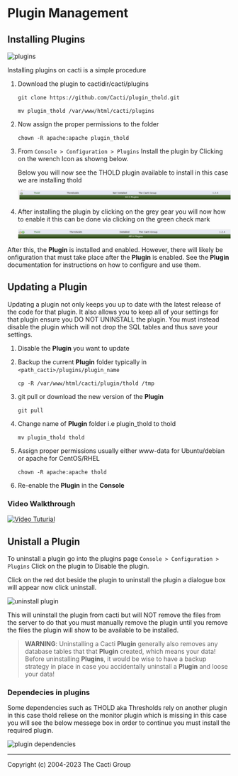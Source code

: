 # Plugin Management

## Installing Plugins

![plugins](images/plugins.png)

Installing plugins on cacti is a simple procedure

1. Download the plugin to cactidir/cacti/plugins

   ```console
   git clone https://github.com/Cacti/plugin_thold.git
   ```

   ```console
   mv plugin_thold /var/www/html/cacti/plugins
   ```

2. Now assign the proper permissions to the folder

   ```console
   chown -R apache:apache plugin_thold
   ```

3. From `Console > Configuration > Plugins` Install the plugin by Clicking on
   the wrench Icon as showng below.

   Below you will now see the THOLD plugin available to install in this case we
   are installing thold

   ![thold plugin](images/thold-install.png)

4. After installing the plugin by clicking on the grey gear you will now how to
   enable it this can be done via clicking on the green check mark

   ![thold plugin enable](images/thold-enable.png)

After this, the **Plugin** is installed and enabled. However, there will likely
be onfiguration that must take place after the **Plugin** is enabled. See the
**Plugin** documentation for instructions on how to configure and use them.

## Updating a Plugin

Updating a plugin not only keeps you up to date with the latest release of the
code for that plugin. It also allows you to keep all of your settings for that
plugin ensure you DO NOT UNINSTALL the plugin. You must instead disable the
plugin which will not drop the SQL tables and thus save your settings.

1. Disable the **Plugin** you want to update

2. Backup the current **Plugin** folder typically in
   `<path_cacti>/plugins/plugin_name`

   ```console
   cp -R /var/www/html/cacti/plugin/thold /tmp
   ```

3. git pull or download the new version of the **Plugin**

   ```console
   git pull
   ```

4. Change name of **Plugin** folder i.e plugin_thold to thold

   ```console
   mv plugin_thold thold
   ```

5. Assign proper permissions usually either www-data for Ubuntu/debian or apache
   for CentOS/RHEL

   ```console
   chown -R apache:apache thold
   ```

6. Re-enable the **Plugin** in the **Console**

### Video Walkthrough

[![Video Tuturial](http://img.youtube.com/vi/TPKu-2XYKok/0.jpg)](https://youtu.be/TPKu-2XYKok)

## Unistall a Plugin

To uninstall a plugin go into the plugins page
`Console > Configuration > Plugins` Click on the plugin to Disable the plugin.

Click on the red dot beside the plugin to uninstall the plugin a dialogue box
will appear now click uninstall.

![uninstall plugin](images/plugins-uninstall.png)

This will uninstall the plugin from cacti but will NOT remove the files from the
server to do that you must manually remove the plugin until you remove the files
the plugin will show to be available to be installed.

> **WARNING**: Uninstalling a Cacti **Plugin** generally also removes any
> database tables that that **Plugin** created, which means your data! Before
> uninstalling **Plugins**, it would be wise to have a backup strategy in place
> in case you accidentally uninstall a **Plugin** and loose your data!

### Dependecies in plugins

Some dependencies such as THOLD aka Thresholds rely on another plugin in this
case thold reliese on the monitor plugin which is missing in this case you will
see the below messege box in order to continue you must install the required
plugin.

![plugin dependencies](images/plugins-dependencies.png)

---

Copyright (c) 2004-2023 The Cacti Group
